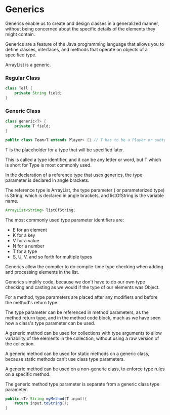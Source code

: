 # Generics

Generics enable us to create and design classes in a generalized manner, without being concerned about the specific details of the elements they might contain.

Generics are a feature of the Java programming language that allows you to define classes, interfaces, and methods that operate on objects of a specified type.

ArrayList is a generic.

### Regular Class

```java
class Tell {
    private String field;
}
```

### Generic Class

```java
class generic<T> {
    private T field;
}

public class Team<T extends Player> {} // T has to be a Player or subtype of Player
```

T is the placeholder for a type that will be specified later.

This is called a type identifier, and it can be any letter or word, but T which is short for Type is most commonly used.

In the declaration of a reference type that uses generics, the type parameter is declared in angle brackets.

The reference type is ArrayList, the type parameter ( or parameterized type) is String, which is declared in angle brackets, and listOfString is the variable name.

```java
ArrayList<String> listOfString;
```

The most commonly used type parameter identifiers are:

- E for an element
- K for a key
- V for a value
- N for a number
- T for a type
- S, U, V, and so forth for multiple types

Generics allow the compiler to do compile-time type checking when adding and processing elements in the list.

Generics simplify code, because we don't have to do our own type checking and casting as we would if the type of our elements was Object.

For a method, type parameters are placed after any modifiers and before the method's return type.

The type parameter can be referenced in method parameters, as the method return type, and in the method code block, much as we have seen how a class's type parameter can be used.

A generic method can be used for collections with type arguments to allow variability of the elements in the collection, without using a raw version of the collection.

A generic method can be used for static methods on a generic class, because static methods can't use class type parameters.

A generic method can be used on a non-generic class, to enforce type rules on a specific method.

The generic method type parameter is separate from a generic class type parameter.

```java
public <T> String myMethod(T input){
    return input.toString();
}
```

